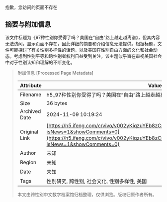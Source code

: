 抱歉，您访问的页面不存在

## 摘要与附加信息

<!-- tcd_abstract -->
该文件标题为《97种性别你受得了吗？美国在“自由”路上越走越离谱》，但其内容无法访问，显示页面不存在，因此详细的摘要和介绍信息无法提供。根据标题，文件可能探讨了有关性别多样性的话题，以及美国在性别自由方面的文化和社会动态。考虑到性别平等和跨性别者权利日益受到关注，该主题似乎旨在审视美国社会中对于性别认知和理解的不断变化。
<!-- tcd_abstract_end -->

> 附加信息 [Processed Page Metadata]
>
> | Attribute       | Value                                  |
> |-----------------|----------------------------------------|
> | Filename        | h5_97种性别你受得了吗？美国在“自由”路上越走越离谱.md                             |
> | Size            | 36 bytes                           |
> | Archived Date   | 2024-11-09 10:19:24                             |
> | Original Link   | [https://h5.ifeng.com/c/vivo/v002yKiqzuYEb8zCnXagbQ17M7wks7g0SSlLLehx6RZ9Eek__?isNews=1&showComments=0](https://h5.ifeng.com/c/vivo/v002yKiqzuYEb8zCnXagbQ17M7wks7g0SSlLLehx6RZ9Eek__?isNews=1&showComments=0)                       |
> | Author          | 未知                               |
> | Region          | 未知                               |
> | Date            | 未知                                 |
> | Tags            | 性别研究, 跨性别, 社会文化, 性别多样性, 美国                                 |
>
> 本文由跨性别中文数字档案馆归档整理，仅供浏览。版权归原作者所有。
>